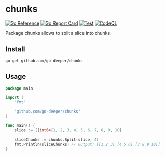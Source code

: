 # chunks

[![Go Reference](https://pkg.go.dev/badge/github.com/go-deeper/chunks.svg)](https://pkg.go.dev/github.com/go-deeper/chunks)
[![Go Report Card](https://goreportcard.com/badge/github.com/go-deeper/chunks)](https://goreportcard.com/report/github.com/go-deeper/chunks)
[![Test](https://github.com/go-deeper/chunks/actions/workflows/test.yaml/badge.svg)](https://github.com/go-deeper/chunks/actions/workflows/test.yaml)
[![CodeQL](https://github.com/go-deeper/chunks/actions/workflows/codeql-analysis.yml/badge.svg)](https://github.com/go-deeper/chunks/actions/workflows/codeql-analysis.yml)

Package chunks allows to split a slice into chunks.

## Install

```shell
go get github.com/go-deeper/chunks
```

## Usage

```go
package main

import (
	"fmt"

	"github.com/go-deeper/chunks"
)

func main() {
	slice := []int64{1, 2, 3, 4, 5, 6, 7, 8, 9, 10}

	sliceChunks := chunks.Split(slice, 4)
	fmt.Println(sliceChunks) // Output: [[1 2 3] [4 5 6] [7 8 9 10]]
}
```
